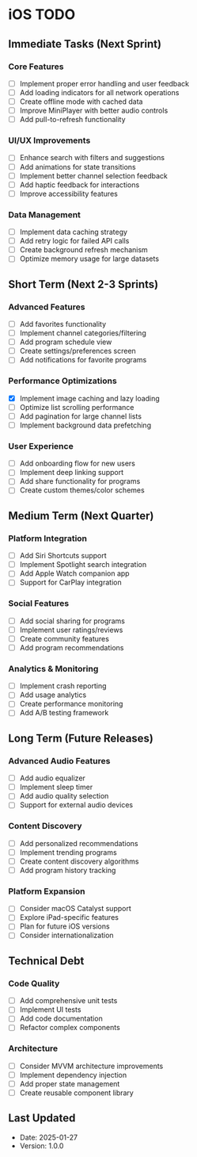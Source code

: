 # iOS TODO

## Immediate Tasks (Next Sprint)

### Core Features
- [ ] Implement proper error handling and user feedback
- [ ] Add loading indicators for all network operations
- [ ] Create offline mode with cached data
- [ ] Improve MiniPlayer with better audio controls
- [ ] Add pull-to-refresh functionality

### UI/UX Improvements
- [ ] Enhance search with filters and suggestions
- [ ] Add animations for state transitions
- [ ] Implement better channel selection feedback
- [ ] Add haptic feedback for interactions
- [ ] Improve accessibility features

### Data Management
- [ ] Implement data caching strategy
- [ ] Add retry logic for failed API calls
- [ ] Create background refresh mechanism
- [ ] Optimize memory usage for large datasets

## Short Term (Next 2-3 Sprints)

### Advanced Features
- [ ] Add favorites functionality
- [ ] Implement channel categories/filtering
- [ ] Add program schedule view
- [ ] Create settings/preferences screen
- [ ] Add notifications for favorite programs

### Performance Optimizations
- [x] Implement image caching and lazy loading
- [ ] Optimize list scrolling performance
- [ ] Add pagination for large channel lists
- [ ] Implement background data prefetching

### User Experience
- [ ] Add onboarding flow for new users
- [ ] Implement deep linking support
- [ ] Add share functionality for programs
- [ ] Create custom themes/color schemes

## Medium Term (Next Quarter)

### Platform Integration
- [ ] Add Siri Shortcuts support
- [ ] Implement Spotlight search integration
- [ ] Add Apple Watch companion app
- [ ] Support for CarPlay integration

### Social Features
- [ ] Add social sharing for programs
- [ ] Implement user ratings/reviews
- [ ] Create community features
- [ ] Add program recommendations

### Analytics & Monitoring
- [ ] Implement crash reporting
- [ ] Add usage analytics
- [ ] Create performance monitoring
- [ ] Add A/B testing framework

## Long Term (Future Releases)

### Advanced Audio Features
- [ ] Add audio equalizer
- [ ] Implement sleep timer
- [ ] Add audio quality selection
- [ ] Support for external audio devices

### Content Discovery
- [ ] Add personalized recommendations
- [ ] Implement trending programs
- [ ] Create content discovery algorithms
- [ ] Add program history tracking

### Platform Expansion
- [ ] Consider macOS Catalyst support
- [ ] Explore iPad-specific features
- [ ] Plan for future iOS versions
- [ ] Consider internationalization

## Technical Debt

### Code Quality
- [ ] Add comprehensive unit tests
- [ ] Implement UI tests
- [ ] Add code documentation
- [ ] Refactor complex components

### Architecture
- [ ] Consider MVVM architecture improvements
- [ ] Implement dependency injection
- [ ] Add proper state management
- [ ] Create reusable component library

## Last Updated
- Date: 2025-01-27
- Version: 1.0.0 